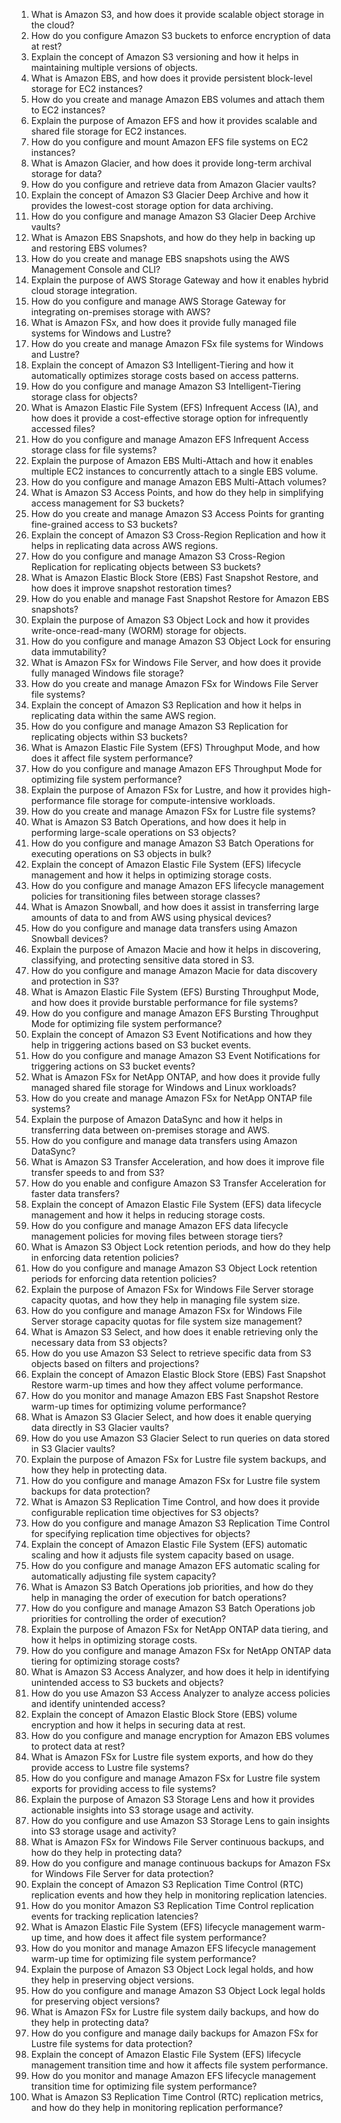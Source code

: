 
1. What is Amazon S3, and how does it provide scalable object storage in the cloud?
2. How do you configure Amazon S3 buckets to enforce encryption of data at rest?
3. Explain the concept of Amazon S3 versioning and how it helps in maintaining multiple versions of objects.
4. What is Amazon EBS, and how does it provide persistent block-level storage for EC2 instances?
5. How do you create and manage Amazon EBS volumes and attach them to EC2 instances?
6. Explain the purpose of Amazon EFS and how it provides scalable and shared file storage for EC2 instances.
7. How do you configure and mount Amazon EFS file systems on EC2 instances?
8. What is Amazon Glacier, and how does it provide long-term archival storage for data?
9. How do you configure and retrieve data from Amazon Glacier vaults?
10. Explain the concept of Amazon S3 Glacier Deep Archive and how it provides the lowest-cost storage option for data archiving.
11. How do you configure and manage Amazon S3 Glacier Deep Archive vaults?
12. What is Amazon EBS Snapshots, and how do they help in backing up and restoring EBS volumes?
13. How do you create and manage EBS snapshots using the AWS Management Console and CLI?
14. Explain the purpose of AWS Storage Gateway and how it enables hybrid cloud storage integration.
15. How do you configure and manage AWS Storage Gateway for integrating on-premises storage with AWS?
16. What is Amazon FSx, and how does it provide fully managed file systems for Windows and Lustre?
17. How do you create and manage Amazon FSx file systems for Windows and Lustre?
18. Explain the concept of Amazon S3 Intelligent-Tiering and how it automatically optimizes storage costs based on access patterns.
19. How do you configure and manage Amazon S3 Intelligent-Tiering storage class for objects?
20. What is Amazon Elastic File System (EFS) Infrequent Access (IA), and how does it provide a cost-effective storage option for infrequently accessed files?
21. How do you configure and manage Amazon EFS Infrequent Access storage class for file systems?
22. Explain the purpose of Amazon EBS Multi-Attach and how it enables multiple EC2 instances to concurrently attach to a single EBS volume.
23. How do you configure and manage Amazon EBS Multi-Attach volumes?
24. What is Amazon S3 Access Points, and how do they help in simplifying access management for S3 buckets?
25. How do you create and manage Amazon S3 Access Points for granting fine-grained access to S3 buckets?
26. Explain the concept of Amazon S3 Cross-Region Replication and how it helps in replicating data across AWS regions.
27. How do you configure and manage Amazon S3 Cross-Region Replication for replicating objects between S3 buckets?
28. What is Amazon Elastic Block Store (EBS) Fast Snapshot Restore, and how does it improve snapshot restoration times?
29. How do you enable and manage Fast Snapshot Restore for Amazon EBS snapshots?
30. Explain the purpose of Amazon S3 Object Lock and how it provides write-once-read-many (WORM) storage for objects.
31. How do you configure and manage Amazon S3 Object Lock for ensuring data immutability?
32. What is Amazon FSx for Windows File Server, and how does it provide fully managed Windows file storage?
33. How do you create and manage Amazon FSx for Windows File Server file systems?
34. Explain the concept of Amazon S3 Replication and how it helps in replicating data within the same AWS region.
35. How do you configure and manage Amazon S3 Replication for replicating objects within S3 buckets?
36. What is Amazon Elastic File System (EFS) Throughput Mode, and how does it affect file system performance?
37. How do you configure and manage Amazon EFS Throughput Mode for optimizing file system performance?
38. Explain the purpose of Amazon FSx for Lustre, and how it provides high-performance file storage for compute-intensive workloads.
39. How do you create and manage Amazon FSx for Lustre file systems?
40. What is Amazon S3 Batch Operations, and how does it help in performing large-scale operations on S3 objects?
41. How do you configure and manage Amazon S3 Batch Operations for executing operations on S3 objects in bulk?
42. Explain the concept of Amazon Elastic File System (EFS) lifecycle management and how it helps in optimizing storage costs.
43. How do you configure and manage Amazon EFS lifecycle management policies for transitioning files between storage classes?
44. What is Amazon Snowball, and how does it assist in transferring large amounts of data to and from AWS using physical devices?
45. How do you configure and manage data transfers using Amazon Snowball devices?
46. Explain the purpose of Amazon Macie and how it helps in discovering, classifying, and protecting sensitive data stored in S3.
47. How do you configure and manage Amazon Macie for data discovery and protection in S3?
48. What is Amazon Elastic File System (EFS) Bursting Throughput Mode, and how does it provide burstable performance for file systems?
49. How do you configure and manage Amazon EFS Bursting Throughput Mode for optimizing file system performance?
50. Explain the concept of Amazon S3 Event Notifications and how they help in triggering actions based on S3 bucket events.
51. How do you configure and manage Amazon S3 Event Notifications for triggering actions on S3 bucket events?
52. What is Amazon FSx for NetApp ONTAP, and how does it provide fully managed shared file storage for Windows and Linux workloads?
53. How do you create and manage Amazon FSx for NetApp ONTAP file systems?
54. Explain the purpose of Amazon DataSync and how it helps in transferring data between on-premises storage and AWS.
55. How do you configure and manage data transfers using Amazon DataSync?
56. What is Amazon S3 Transfer Acceleration, and how does it improve file transfer speeds to and from S3?
57. How do you enable and configure Amazon S3 Transfer Acceleration for faster data transfers?
58. Explain the concept of Amazon Elastic File System (EFS) data lifecycle management and how it helps in reducing storage costs.
59. How do you configure and manage Amazon EFS data lifecycle management policies for moving files between storage tiers?
60. What is Amazon S3 Object Lock retention periods, and how do they help in enforcing data retention policies?
61. How do you configure and manage Amazon S3 Object Lock retention periods for enforcing data retention policies?
62. Explain the purpose of Amazon FSx for Windows File Server storage capacity quotas, and how they help in managing file system size.
63. How do you configure and manage Amazon FSx for Windows File Server storage capacity quotas for file system size management?
64. What is Amazon S3 Select, and how does it enable retrieving only the necessary data from S3 objects?
65. How do you use Amazon S3 Select to retrieve specific data from S3 objects based on filters and projections?
66. Explain the concept of Amazon Elastic Block Store (EBS) Fast Snapshot Restore warm-up times and how they affect volume performance.
67. How do you monitor and manage Amazon EBS Fast Snapshot Restore warm-up times for optimizing volume performance?
68. What is Amazon S3 Glacier Select, and how does it enable querying data directly in S3 Glacier vaults?
69. How do you use Amazon S3 Glacier Select to run queries on data stored in S3 Glacier vaults?
70. Explain the purpose of Amazon FSx for Lustre file system backups, and how they help in protecting data.
71. How do you configure and manage Amazon FSx for Lustre file system backups for data protection?
72. What is Amazon S3 Replication Time Control, and how does it provide configurable replication time objectives for S3 objects?
73. How do you configure and manage Amazon S3 Replication Time Control for specifying replication time objectives for objects?
74. Explain the concept of Amazon Elastic File System (EFS) automatic scaling and how it adjusts file system capacity based on usage.
75. How do you configure and manage Amazon EFS automatic scaling for automatically adjusting file system capacity?
76. What is Amazon S3 Batch Operations job priorities, and how do they help in managing the order of execution for batch operations?
77. How do you configure and manage Amazon S3 Batch Operations job priorities for controlling the order of execution?
78. Explain the purpose of Amazon FSx for NetApp ONTAP data tiering, and how it helps in optimizing storage costs.
79. How do you configure and manage Amazon FSx for NetApp ONTAP data tiering for optimizing storage costs?
80. What is Amazon S3 Access Analyzer, and how does it help in identifying unintended access to S3 buckets and objects?
81. How do you use Amazon S3 Access Analyzer to analyze access policies and identify unintended access?
82. Explain the concept of Amazon Elastic Block Store (EBS) volume encryption and how it helps in securing data at rest.
83. How do you configure and manage encryption for Amazon EBS volumes to protect data at rest?
84. What is Amazon FSx for Lustre file system exports, and how do they provide access to Lustre file systems?
85. How do you configure and manage Amazon FSx for Lustre file system exports for providing access to file systems?
86. Explain the purpose of Amazon S3 Storage Lens and how it provides actionable insights into S3 storage usage and activity.
87. How do you configure and use Amazon S3 Storage Lens to gain insights into S3 storage usage and activity?
88. What is Amazon FSx for Windows File Server continuous backups, and how do they help in protecting data?
89. How do you configure and manage continuous backups for Amazon FSx for Windows File Server for data protection?
90. Explain the concept of Amazon S3 Replication Time Control (RTC) replication events and how they help in monitoring replication latencies.
91. How do you monitor Amazon S3 Replication Time Control replication events for tracking replication latencies?
92. What is Amazon Elastic File System (EFS) lifecycle management warm-up time, and how does it affect file system performance?
93. How do you monitor and manage Amazon EFS lifecycle management warm-up time for optimizing file system performance?
94. Explain the purpose of Amazon S3 Object Lock legal holds, and how they help in preserving object versions.
95. How do you configure and manage Amazon S3 Object Lock legal holds for preserving object versions?
96. What is Amazon FSx for Lustre file system daily backups, and how do they help in protecting data?
97. How do you configure and manage daily backups for Amazon FSx for Lustre file systems for data protection?
98. Explain the concept of Amazon Elastic File System (EFS) lifecycle management transition time and how it affects file system performance.
99. How do you monitor and manage Amazon EFS lifecycle management transition time for optimizing file system performance?
100. What is Amazon S3 Replication Time Control (RTC) replication metrics, and how do they help in monitoring replication performance?

